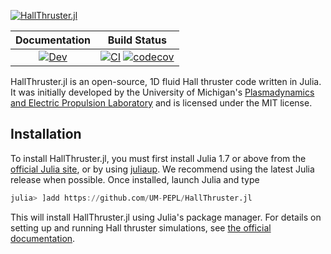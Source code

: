 [![HallThruster.jl](https://raw.githubusercontent.com/UM-PEPL/HallThruster.jl/main/docs/src/assets/banner.svg)](https://um-pepl.github.io/HallThruster.jl/dev)


| **Documentation**                                                               | **Build Status**                                                                                |
|:-------------------------------------------------------------------------------:|:-----------------------------------------------------------------------------------------------:|
| [![Dev](https://img.shields.io/badge/docs-dev-blue.svg)](https://UM-PEPL.github.io/HallThruster.jl/dev) | [![CI](https://github.com/UM-PEPL/HallThruster.jl/actions/workflows/ci.yml/badge.svg)](https://github.com/UM-PEPL/HallThruster.jl/actions/workflows/ci.yml) [![codecov](https://codecov.io/gh/UM-PEPL/HallThruster.jl/branch/main/graph/badge.svg?token=cEoGN49eZp)](https://codecov.io/gh/UM-PEPL/HallThruster.jl)|


HallThruster.jl is an open-source, 1D fluid Hall thruster code written in Julia. It was initially developed by the University of Michigan's [Plasmadynamics and Electric Propulsion Laboratory](https://pepl.engin.umich.edu) and is licensed under the MIT license.

## Installation

To install HallThruster.jl, you must first install Julia 1.7 or above from the [official Julia site](https://julialang.org/downloads/), or by using [juliaup](https://github.com/JuliaLang/juliaup). We recommend using the latest Julia release when possible. Once installed, launch Julia and type

```julia
julia> ]add https://github.com/UM-PEPL/HallThruster.jl
```

This will install HallThruster.jl using Julia's package manager. For details on setting up and running Hall thruster simulations, see [the official documentation](https://UM-PEPL.github.io/HallThruster.jl/dev).
